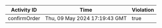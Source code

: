 | Activity ID | Time | Violation |
| --- | --- | --- |
| confirmOrder | Thu, 09 May 2024 17:19:43 GMT | true |